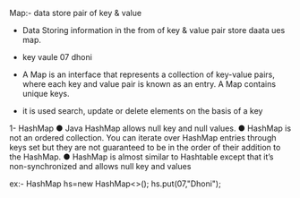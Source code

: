 Map:- data store pair of key & value
- Data Storing  information in the from of key & value pair store daata ues map.
- key  vaule
  07    dhoni

- A Map is an interface that represents a collection of key-value pairs, where each key and value pair is known as an entry. A Map contains unique keys.
- it is used  search, update or delete elements on the basis of a key


1- HashMap
● Java HashMap allows null key and null values.
● HashMap is not an ordered collection. You can iterate over HashMap entries through keys set but 
they are not guaranteed to be in the order of their addition to the HashMap.
● HashMap is almost similar to Hashtable except that it’s non-synchronized and allows null key 
and values

ex:- HashMap hs=new HashMap<>();
         hs.put(07,"Dhoni");







